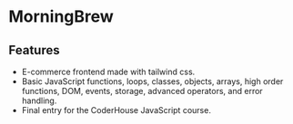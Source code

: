 # MorningBrew  

## Features  

- E-commerce frontend made with tailwind css.  
- Basic JavaScript functions, loops, classes, objects, arrays, high order functions, DOM, events, storage, advanced operators, and error handling.  
- Final entry for the CoderHouse JavaScript course.
